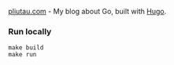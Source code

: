 [pliutau.com](https://pliutau.com) - My blog about Go, built with [Hugo](https://gohugo.io/).
### Run locally

```
make build
make run
```